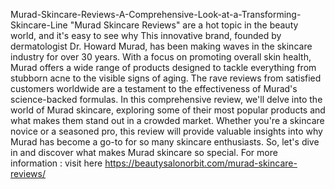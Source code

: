 Murad-Skincare-Reviews-A-Comprehensive-Look-at-a-Transforming-Skincare-Line
"Murad Skincare Reviews" are a hot topic in the beauty world, and it's easy to see why
This innovative brand, founded by dermatologist Dr. Howard Murad, has been making waves in the skincare industry for over 30 years. With a focus on promoting overall skin health, Murad offers a wide range of products designed to tackle everything from stubborn acne to the visible signs of aging. The rave reviews from satisfied customers worldwide are a testament to the effectiveness of Murad's science-backed formulas. In this comprehensive review, we'll delve into the world of Murad skincare, exploring some of their most popular products and what makes them stand out in a crowded market. Whether you're a skincare novice or a seasoned pro, this review will provide valuable insights into why Murad has become a go-to for so many skincare enthusiasts. So, let's dive in and discover what makes Murad skincare so special.
For more information : visit here 
https://beautysalonorbit.com/murad-skincare-reviews/
